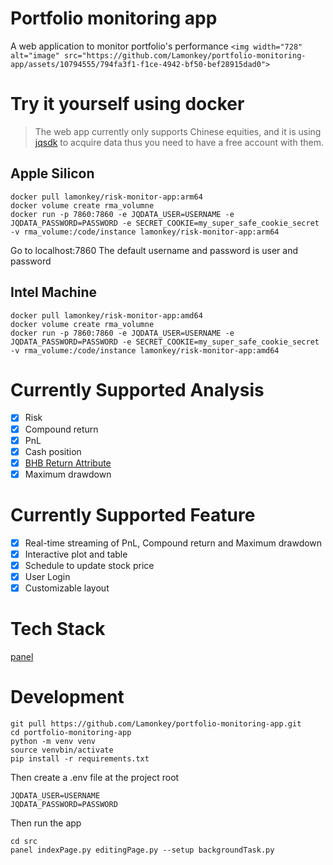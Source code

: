# Portfolio monitoring app

A web application to monitor portfolio's performance
`<img width="728" alt="image" src="https://github.com/Lamonkey/portfolio-monitoring-app/assets/10794555/794fa3f1-f1ce-4942-bf50-bef28915dad0">`

# Try it yourself using docker

> The web app currently only supports Chinese equities, and it is using [jqsdk](https://www.joinquant.com/user/login/index?redirect=/default/index/sdk) to acquire data thus you need to have a free account with them.

## Apple Silicon

```
docker pull lamonkey/risk-monitor-app:arm64
docker volume create rma_volumne
docker run -p 7860:7860 -e JQDATA_USER=USERNAME -e JQDATA_PASSWORD=PASSWORD -e SECRET_COOKIE=my_super_safe_cookie_secret -v rma_volume:/code/instance lamonkey/risk-monitor-app:arm64
```

Go to localhost:7860
The default username and password is user and password

## Intel Machine

```
docker pull lamonkey/risk-monitor-app:amd64
docker volume create rma_volumne
docker run -p 7860:7860 -e JQDATA_USER=USERNAME -e JQDATA_PASSWORD=PASSWORD -e SECRET_COOKIE=my_super_safe_cookie_secret -v rma_volume:/code/instance lamonkey/risk-monitor-app:amd64
```

# Currently Supported Analysis

- [X] Risk
- [X] Compound return
- [X] PnL
- [X] Cash position
- [X] [BHB Return Attribute](https://www.cfainstitute.org/-/media/documents/support/programs/cipm/2019-cipm-l1v1r5.ashx#:~:text=3.1%20The%20Brinson%E2%80%93Hood%E2%80%93Beebower%20(BHB)%20Model&text=In%20return%20attribution%2C%20allocation%20refers,weights%20in%20the%20bench%2D%20mark.)
- [X] Maximum drawdown

# Currently Supported Feature

- [X] Real-time streaming of PnL, Compound return and Maximum drawdown
- [X] Interactive plot and table
- [X] Schedule to update stock price
- [X] User Login
- [X] Customizable layout

# Tech Stack

[panel](https://panel.holoviz.org/)

# Development

```
git pull https://github.com/Lamonkey/portfolio-monitoring-app.git
cd portfolio-monitoring-app
python -m venv venv
source venvbin/activate
pip install -r requirements.txt
```

Then create a .env file at the project root

```
JQDATA_USER=USERNAME
JQDATA_PASSWORD=PASSWORD
```

Then run the app

```
cd src
panel indexPage.py editingPage.py --setup backgroundTask.py
```
